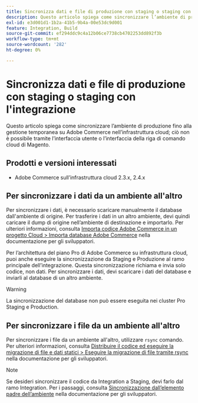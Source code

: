 ```yaml
---
title: Sincronizza dati e file di produzione con staging o staging con l'integrazione
description: Questo articolo spiega come sincronizzare l’ambiente di produzione fino alla gestione temporanea su Adobe Commerce sull’infrastruttura cloud; questo non è possibile.
exl-id: e3d001d1-1b2a-41b5-9b4a-00e53dc9d001
feature: Integration, Build
source-git-commit: ef294ddc9c4a12b06ce7738cb4702253dd892f3b
workflow-type: tm+mt
source-wordcount: '282'
ht-degree: 0%

---
```


# Sincronizza dati e file di produzione con staging o staging con l&#39;integrazione

Questo articolo spiega come sincronizzare l’ambiente di produzione fino alla gestione temporanea su Adobe Commerce nell’infrastruttura cloud; ciò non è possibile tramite l’interfaccia utente o l’interfaccia della riga di comando cloud di Magento.

## Prodotti e versioni interessati

* Adobe Commerce sull’infrastruttura cloud 2.3.x, 2.4.x

## Per sincronizzare i dati da un ambiente all&#39;altro

Per sincronizzare i dati, è necessario scaricare manualmente il database dall&#39;ambiente di origine. Per trasferire i dati in un altro ambiente, devi quindi caricare il dump di origine nell’ambiente di destinazione e importarlo. Per ulteriori informazioni, consulta [Importa codice Adobe Commerce in un progetto Cloud > Importa database Adobe Commerce](https://devdocs.magento.com/cloud/setup/first-time-setup-import-import.html) nella documentazione per gli sviluppatori.

Per l’architettura del piano Pro di Adobe Commerce su infrastruttura cloud, puoi anche eseguire la sincronizzazione da Staging e Produzione al ramo principale dell’integrazione. Questa sincronizzazione richiama e invia solo codice, non dati. Per sincronizzare i dati, devi scaricare i dati del database e inviarli al database di un altro ambiente.

>[!WARNING]
>
>La sincronizzazione del database non può essere eseguita nei cluster Pro Staging e Production.

## Per sincronizzare i file da un ambiente all&#39;altro

Per sincronizzare i file da un ambiente all&#39;altro, utilizzare `rsync` comando. Per ulteriori informazioni, consulta [Distribuire il codice ed eseguire la migrazione di file e dati statici > Eseguire la migrazione di file tramite rsync](https://devdocs.magento.com/cloud/live/stage-prod-migrate.html#migrate-files-using-rsync) nella documentazione per gli sviluppatori.

>[!NOTE]
>
>Se desideri sincronizzare il codice da Integration a Staging, devi farlo dal ramo Integration. Per i passaggi, consulta [Sincronizzazione dall’elemento padre dell’ambiente](/docs/commerce-cloud-service/user-guide/project/console-branches.html#sync-an-environment) nella documentazione per gli sviluppatori.
